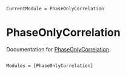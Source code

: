 ```@meta
CurrentModule = PhaseOnlyCorrelation
```

# PhaseOnlyCorrelation

Documentation for [PhaseOnlyCorrelation](https://github.com/a-r-n-o-l-d/PhaseOnlyCorrelation.jl).

```@index
```

```@autodocs
Modules = [PhaseOnlyCorrelation]
```
